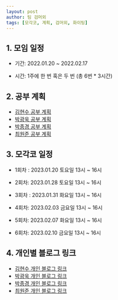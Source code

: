 ```yaml
---
layout: post
author: 팀 검머외
tags: [모각코, 계획, 검머외, 화이팅]
---
```


## 1. 모임 일정

- 기간: 2022.01.20 ~ 2022.02.17

- 시간: 1주에 한 번 혹은 두 번 (총 6번 \* 3시간)

## 2. 공부 계획

- [김현수 공부 계획](https://iam-han9ry.tistory.com/11)
- [박광욱 공부 계획](https://velog.io/@ccocco0609/2022-%EB%8F%99%EA%B3%84-%EB%AA%A8%EA%B0%81%EC%BD%94-%EC%9D%BC%EC%A0%95)
- [박종경 공부 계획](https://parkjonggyeong.tistory.com/48)
- [최원준 공부 계획](https://velog.io/@vvon_joon/2022-%EB%8F%99%EA%B3%84-%EB%AA%A8%EA%B0%81%EC%BD%94-%EA%B3%84%ED%9A%8D)

## 3. 모각코 일정

- 1회차 : 2023.01.20 토요일 13시 ~ 16시

- 2회차: 2023.01.28 토요일 13시 ~ 16시

- 3회차 : 2023.01.31 화요일 13시 ~ 16시

- 4회차: 2023.02.03 금요일 13시 ~ 16시

- 5회차: 2023.02.07 화요일 13시 ~ 16시

- 6회차: 2023.02.10 금요일 13시 ~ 16시

## 4. 개인별 블로그 링크

- [김현수 개인 블로그 링크](https://iam-han9ry.tistory.com/)
- [박광욱 개인 블로그 링크](https://velog.io/@ccocco0609/)
- [박종경 개인 블로그 링크](https://parkjonggyeong.tistory.com/)
- [최원준 개인 블로그 링크](https://velog.io/@vvon_joon/)
